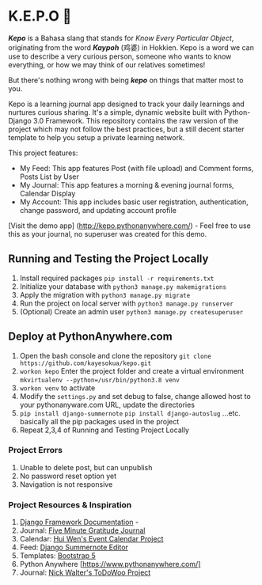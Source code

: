 # K.E.P.O 🤥

***Kepo*** is a Bahasa slang that stands for *Know Every Particular Object*, originating from the word ***Kaypoh*** (鸡婆) in Hokkien.
Kepo is a word we can use to describe a very curious person, someone who wants to know everything, or how we may think of our relatives sometimes!

But there's nothing wrong with being ***kepo*** on things that matter most to you.

Kepo is a learning journal app designed to track your daily learnings and nurtures curious sharing.
It's a simple, dynamic website built with Python-Django 3.0 Framework. This repository contains the raw version of the project which may not follow the best practices, but a still decent starter template to help you setup a private learning network.

This project features:
 - My Feed: This app features Post (with file upload) and Comment forms, Posts List by User
 - My Journal: This app features a morning & evening journal forms, Calendar Display
 - My Account: This app includes basic user registration, authentication, change password, and updating account profile
 
 [Visit the demo app] (http://kepo.pythonanywhere.com/) - Feel free to use this as your journal, no superuser was created for this demo.
 
## Running and Testing the Project Locally
1. Install required packages `pip install -r requirements.txt`
2. Initialize your database with `python3 manage.py makemigrations`
3. Apply the migration with `python3 manage.py migrate`
4. Run the project on local server with `python3 manage.py runserver`
5. (Optional) Create an admin user `python3 manage.py createsuperuser`

## Deploy at PythonAnywhere.com
1. Open the bash console and clone the repository `git clone https://github.com/kayesokua/kepo.git`
2. `workon kepo` Enter the project folder and create a virtual environment `mkvirtualenv --python=/usr/bin/python3.8 venv`
3. `workon venv` to activate
4. Modify the `settings.py` and set debug to false, change allowed host to your pythonanyware.com URL, update the directories
5. `pip install django-summernote` `pip install django-autoslug` ...etc. basically all the pip packages used in the project
6. Repeat 2,3,4 of Running and Testing Project Locally

### Project Errors
1. Unable to delete post, but can unpublish
2. No password reset option yet
3. Navigation is not responsive

### Project Resources & Inspiration
1. [Django Framework Documentation](https://www.djangoproject.com/) - 
2. Journal: [Five Minute Gratitude Journal](https://play.google.com/store/apps/details?id=com.intelligentchange.fiveminutejournal&hl=de&gl=US)
3. Calendar: [Hui Wen's Event Calendar Project](https://www.huiwenteo.com/normal/2018/07/24/django-calendar.html)
4. Feed: [Django Summernote Editor](https://github.com/summernote/django-summernote)
5. Templates: [Bootstrap 5](https://getbootstrap.com/docs/5.0/examples/)
6. Python Anywhere [https://www.pythonanywhere.com/]
7. Journal: [Nick Walter's ToDoWoo Project](https://github.com/zappycode/django-api-todowoo)
